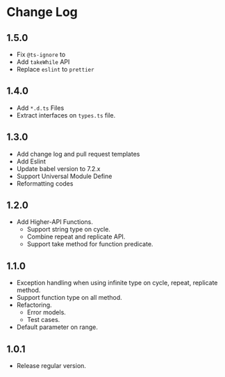 # Change Log

## 1.5.0
- Fix `@ts-ignore` to<any> 
- Add `takeWhile` API
- Replace `eslint` to `prettier`

## 1.4.0
- Add `*.d.ts` Files
- Extract interfaces on `types.ts` file.

## 1.3.0
- Add change log and pull request templates
- Add Eslint
- Update babel version to 7.2.x
- Support Universal Module Define
- Reformatting codes

## 1.2.0
- Add Higher-API Functions.
  - Support string type on cycle.
  - Combine repeat and replicate API.
  - Support take method for function predicate.

## 1.1.0
- Exception handling when using infinite type on cycle, repeat, replicate method.
- Support function type on all method.
- Refactoring.
  - Error models.
  - Test cases.
- Default parameter on range.

## 1.0.1
- Release regular version.